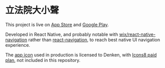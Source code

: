 # 立法院大小聲

This project is live on [App Store](https://apps.apple.com/tw/app/id1604118355) and [Google Play](https://play.google.com/store/apps/details?id=com.ccwatch).

Developed in React Native, and probably notable with [wix/react-native-navigation](https://github.com/wix/react-native-navigation) rather than [react-navigation](https://github.com/react-navigation/react-navigation), to reach best native UI navigation experience.

The [app icon](https://icons8.com/icon/GrZrzvD9E5tj/pulpit) used in production is licensed to Denken, with [Icons8 paid plan](https://icons8.com/pricing), not included in this repository.
